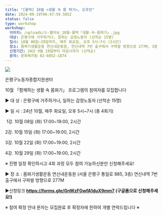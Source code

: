 ```yaml
---
title: "[활력] 10월 <생활 속 몸 펴기>, 오후반"
date: 2024-09-19T06:47:59.585Z
status: false
type: workshop
workshop:
  이미지: /uploads/①-웹자보_10월-활력「생활-속-몸펴기」.jpg
  대상: 은평구에 거주하거나, 일하는 감정노동자 (선착순 15명)
  일시: 10월 08일~29일까지, 매주 화요일, 오후 5시~7시 (2시간)
  장소: 몸펴기생활운동 연신내운동원, 연신내역 7번 출구에서 구파발 방향으로 277M, 3층
  신청기간: 24년 9월 19일부터 마감시까지 (선착순)
  문의: 문화복지팀 02-6952-1874
---
```

![](/uploads/①-웹자보_10월-활력「생활-속-몸펴기」.jpg)

은평구노동자종합지원센터

10월 「함께하는 생활 속 몸펴기」 프로그램의 참여자를 모집합니다

▶ 대 상 : 은평구에 거주하거나, 일하는 감정노동자 (선착순 15명) 

▶ 일 시 : 24년 10월, 매주 화요일, 오후 5시~7시 (총 4회기)

​   1강. 10월 08일 (화) 17:00~19:00, 2시간

   2강. 10월 15일 (화) 17:00~19:00, 2시간

   3강. 10월 22일 (화) 17:00~19:00, 2시간

   4강. 10월 29일 (화) 17:00~19:00, 2시간

 ※ 진행 일정 확인하시고 4회 과정 모두 참여 가능하신분만 신청해주세요!​

▶ 장 소 : 몸펴기생활운동 연신내운동원 (서울 은평구 통일로 885, 3층)
             연신내역 7번 출구에서 구파발 방향으로 277M  

▶신청링크 **https://forms.gle/GnWzFGwfA1duX9mm7 (구글폼으로 신청해주세요!)**

※ 참여 확정 안내 문자는 모집완료 후 확정자에 한하여 개별 연락드립니다 ※